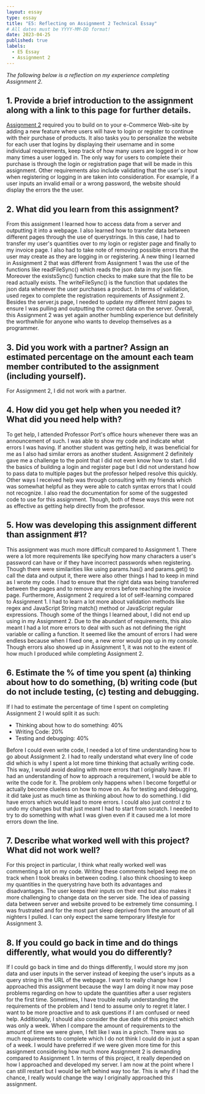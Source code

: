 ```yaml
---
layout: essay
type: essay
title: "E5: Reflecting on Assignment 2 Technical Essay"
# All dates must be YYYY-MM-DD format!
date: 2023-04-25
published: true
labels:
  - E5 Essay
  - Assignment 2
---
```


*The following below is a reflection on my experience completing Assignment 2.*

## 1. Provide a brief introduction to the assignment along with a link to this page for further details.

[Assignment 2](https://dport96.github.io/ITM352/morea/150.Assignment2/experience-Assignment2.html) required you to build on to your e-Commerce Web-site by adding a new feature where users will have to login or register to continue with their purchase of products. It also tasks you to personalize the website for each user that logins by displaying their username and in some individual requirements, keep track of how many users are logged in or how many times a user logged in. The only way for users to complete their purchase is through the login or registration page that will be made in this assignment. Other requirements also include validating that the user's input when registering or logging in are taken into consideration. For example, if a user inputs an invalid email or a wrong password, the website should display the errors the the user.

## 2. What did you learn from this assignment?

From this assignment I learned how to access data from a server and outputting it into a webpage. I also learned how to transfer data between different pages through the use of querystrings. In this case, I had to transfer my user's quantities over to my login or register page and finally to my invoice page. I also had to take note of removing possible errors that the user may create as they are logging in or registering. A new thing I learned in Assignment 2 that was different from Assignment 1 was the use of the functions like readFileSync() which reads the json data in my json file. Moreover the existsSync() function checks to make sure that the file to be read actually exists. The writeFileSync() is the function that updates the json data whenever the user purchases a product. In terms of validation, used regex to complete the registration requirements of Assignment 2. Besides the server.js page, I needed to update my different html pages to ensure I was pulling and outputting the correct data on the server. Overall, this Assignment 2 was yet again another humbling experience but definitely the worthwhile for anyone who wants to develop themselves as a programmer.

## 3. Did you work with a partner? Assign an estimated percentage on the amount each team member contributed to the assignment (including yourself).

For Assignment 2, I did not work with a partner.

## 4. How did you get help when you needed it? What did you need help with?

To get help, I attended Professor Port's office hours whenever there was an announcement of such. I was able to show my code and indicate what errors I was having. If another student was getting help, it was beneficial for me as I also had similar errors as another student. Assignment 2 definitely gave me a challenge to the point that I did not even know how to start. I did the basics of building a login and register page but I did not understand how to pass data to multiple pages but the professor helped resolve this quickly. Other ways I received help was through consulting with my friends which was somewhat helpful as they were able to catch syntax errors that I could not recognize. I also read the documentation for some of the suggested code to use for this assignment. Though, both of these ways this were not as effective as getting help directly from the professor. 

## 5. How was developing this assignment different than assignment #1?

This assignment was much more difficult compared to Assignment 1. There were a lot more requirements like specifying how many characters a user's password can have or if they have incorrect passwords when registering. Though there were similarities like using params.has() and params.get() to call the data and output it, there were also other things I had to keep in mind as I wrote my code. I had to ensure that the right data was being transferred between the pages and to remove any errors before reaching the invoice page. Furthermore, Assignment 2 required a lot of self-learning compared to Assignment 1. I had to learn a lot more about validation methods like regex and JavaScript String match() method or JavaScript regular expressions. Though some of the things I learned about, I did not end up using in my Assignment 2. Due to the abundant of requirements, this also meant I had a lot more errors to deal with such as not defining the right variable or calling a function. It seemed like the amount of errors I had were endless because when I fixed one, a new error would pop up in my console. Though errors also showed up in Assignment 1, it was not to the extent of how much I produced while completing Assignment 2.

## 6. Estimate the % of time you spent (a) thinking about how to do something, (b) writing code (but do not include testing, (c) testing and debugging.

If I had to estimate the percentage of time I spent on completing Assignment 2 I would split it as such:

- Thinking about how to do something: 40%
- Writing Code: 20%
- Testing and debugging: 40%

Before I could even write code, I needed a lot of time understanding how to go about Assignment 2. I had to really understand what every line of code did which is why I spent a lot more time thinking that actually writing code. This way, I would avoid dealing with more errors that I originally have. If I had an understanding of how to approach a requirement, I would be able to write the code for it. The problem only happens when I become forgetful or actually become clueless on how to move on. As for testing and debugging, it did take just as much time as thinking about how to do something. I did have errors which would lead to more errors. I could also just control z to undo my changes but that just meant I had to start from scratch. I needed to try to do something with what I was given even if it caused me a lot more errors down the line.

## 7. Describe what worked well with this project? What did not work well?

For this project in particular, I think what really worked well was commenting a lot on my code. Writing these comments helped keep me on track when I took breaks in between coding. I also think choosing to keep my quantities in the querystring have both its advantages and disadvantages. The user keeps their inputs on their end but also makes it more challenging to change data on the server side. The idea of passing data between server and website proved to be extremely time consuming. I was frustrated and for the most part sleep deprived from the amount of all nighters I pulled. I can only expect the same temporary lifestyle for Assignment 3. 

## 8. If you could go back in time and do things differently, what would you do differently?

If I could go back in time and do things differently, I would store my json data and user inputs in the server instead of keeping the user's inputs as a query string in the URL of the webpage. I want to really change how I approached this assignment because the way I am doing it now may pose problems regarding on how to update the quantities after a user registers for the first time. Sometimes, I have trouble really understanding the requirements of the problem and I tend to assume only to regret it later. I want to be more proactive and to ask questions if I am confused or need help. Additionally, I should also consider the due date of this project which was only a week. When I compare the amount of requirements to the amount of time we were given, I felt like I was in a pinch. There was so much requirements to complete which I do not think I could do in just a span of a week. I would have preferred if we were given more time for this assignment considering how much more Assignment 2 is demanding compared to Assignment 1. In terms of this project, it really depended on how I approached and developed my server. I am now at the point where I can still restart but I would be left behind way too far. This is why if I had the chance, I really would change the way I originally approached this assignment.

